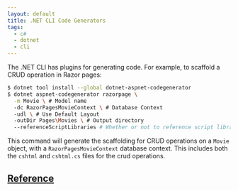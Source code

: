 ```yaml
---
layout: default
title: .NET CLI Code Generators
tags:
  - c#
  - dotnet
  - cli
---
```


The .NET CLI has plugins for generating code. For example, to scaffold a CRUD operation in Razor
pages:

```bash
$ dotnet tool install --global dotnet-aspnet-codegenerator
$ dotnet aspnet-codegenerator razorpage \
  -m Movie \ # Model name
  -dc RazorPagesMovieContext \ # Database Context
  -udl \ # Use Default Layout
  -outDir Pages\Movies \ # Output directory
  --referenceScriptLibraries # Whether or not to reference script libraries
```

This command will generate the scaffolding for CRUD operations on a `Movie` object, with a
`RazorPagesMovieContext` database context. This includes both the `cshtml` and `cshtml.cs`
files for the crud operations.

## [Reference](https://docs.microsoft.com/en-us/aspnet/core/tutorials/razor-pages/model?view=aspnetcore-3.1&tabs=visual-studio-code)

```

```
